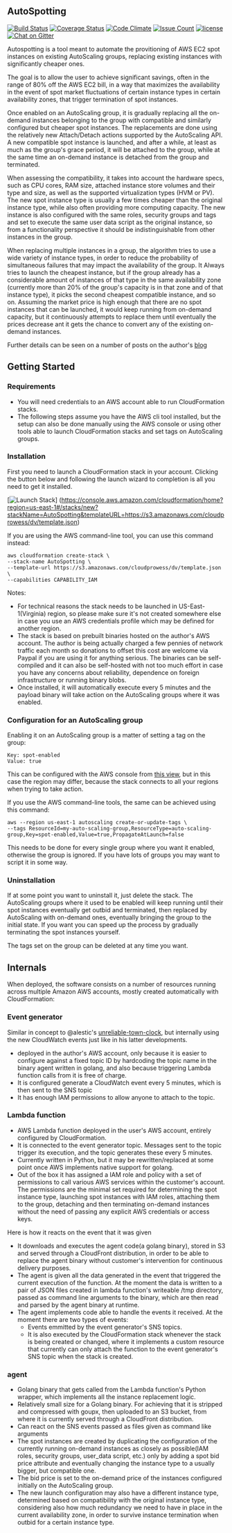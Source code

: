 ## AutoSpotting ##

[![Build Status](https://travis-ci.org/cristim/autospotting.svg?branch=master)](https://travis-ci.org/cristim/autospotting)
[![Coverage Status](https://coveralls.io/repos/github/cristim/autospotting/badge.svg?branch=master)](https://coveralls.io/github/cristim/autospotting?branch=master)
[![Code Climate](https://codeclimate.com/github/cristim/autospotting/badges/gpa.svg)](https://codeclimate.com/github/cristim/autospotting)
[![Issue Count](https://codeclimate.com/github/cristim/autospotting/badges/issue_count.svg)](https://codeclimate.com/github/cristim/autospotting)
[![license](https://img.shields.io/github/license/mashape/apistatus.svg?maxAge=2592000)]()
[![Chat on Gitter](https://badges.gitter.im/cristim/autospotting.svg)](https://gitter.im/cristim/autospotting?utm_source=badge&utm_medium=badge&utm_campaign=pr-badge)

Autospotting is a tool meant to automate the provitioning of AWS EC2 spot instances on existing AutoScaling groups, replacing existing instances with significantly cheaper ones.

The goal is to allow the user to achieve significant savings, often in the range of 80% off the AWS EC2 bill, in a way that maximizes the availability in the event of spot market fluctuations of certain instance types in certain availability zones, that trigger termination of spot instances.

Once enabled on an AutoScaling group, it is gradually replacing all the on-demand instances belonging to the group with compatible and similarly configured but cheaper spot instances. The replacements are done using the relatively new Attach/Detach actions supported by the AutoScaling API. A new compatible spot instance is launched, and after a while, at least as much as the group's grace period, it will be attached to the group, while at the same time an on-demand instance is detached from the group and terminated.

When assessing the compatibility, it takes into account the hardware specs, such as CPU cores, RAM size, attached instance store volumes and their type and size, as well as the supported virtualization types (HVM or PV). The new spot instance type is usually a few times cheaper than the original instance type, while also often providing more computing capacity. The new instance is also configured with the same roles, security groups and tags and set to execute the same user data script as the original instance, so from a functionality perspective it should be indistinguishable from other instances in the group.

When replacing multiple instances in a group, the algorithm tries to use a wide variety of instance types, in order to reduce the probability of simultaneous failures that may impact the availability of the group. It Always tries to launch the cheapest instance, but if the group already has a considerable amount of instances of that type in the same availability zone (currently more than 20% of the group's capacity is in that zone and of that instance type), it picks the second cheapest compatible instance, and so on. Assuming the market price is high enough that there are no spot instances that can be launched, it would keep running from on-demand capacity, but it continuously attempts to replace them until eventually the prices decrease ant it gets the chance to convert any of the existing on-demand instances.

Further details can be seen on a number of posts on the author's [blog](https://mcristi.wordpress.com)

## Getting Started ##

### Requirements ###

* You will need credentials to an AWS account able to run CloudFormation stacks.
* The following steps assume you have the AWS cli tool installed, but the setup can also be done manually using the AWS console or using other tools able to launch CloudFormation stacks and set tags on AutoScaling groups.

### Installation ###

First you need to launch a CloudFormation stack in your account. Clicking the button below and following the launch wizard to completion is all you need to get it installed.

[![Launch Stack](https://s3.amazonaws.com/cloudformation-examples/cloudformation-launch-stack.png)]
(https://console.aws.amazon.com/cloudformation/home?region=us-east-1#/stacks/new?stackName=AutoSpotting&templateURL=https://s3.amazonaws.com/cloudprowess/dv/template.json)

If you are using the AWS command-line tool, you can use this command instead:

    aws cloudformation create-stack \
    --stack-name AutoSpotting \
    --template-url https://s3.amazonaws.com/cloudprowess/dv/template.json \
    --capabilities CAPABILITY_IAM

Notes: 
- For technical reasons the stack needs to be launched in US-East-1(Virginia) region, so please make sure it's not created somewhere else in case you use an AWS credentials profile which may be defined for another region.
- The stack is based on prebuilt binaries hosted on the author's AWS account. The author is being actually charged a few pennies of network traffic each month so donations to offset this cost are welcome via Paypal if you are using it for anything serious. The binaries can be self-compiled and it can also be self-hosted with not too much effort in case you have any concerns about reliability, dependence on foreign infrastructure or running binary blobs.
- Once installed, it will automatically execute every 5 minutes and the payload binary will take action on the AutoScaling groups where it was enabled.

### Configuration for an AutoScaling group ###

Enabling it on an AutoScaling group is a matter of setting a tag on the group:

    Key: spot-enabled
    Value: true

This can be configured with the AWS console from [this view](https://console.aws.amazon.com/ec2/autoscaling/home?region=us-east-1#AutoScalingGroups:view=details), but in this case the region may differ, because the stack connects to all your regions when trying to take action.

If you use the AWS command-line tools, the same can be achieved using this command:

    aws --region us-east-1 autoscaling create-or-update-tags \
    --tags ResourceId=my-auto-scaling-group,ResourceType=auto-scaling-group,Key=spot-enabled,Value=true,PropagateAtLaunch=false
    
This needs to be done for every single group where you want it enabled, otherwise the group is ignored. If you have lots of groups you may want to script it in some way.

### Uninstallation ###

If at some point you want to uninstall it, just delete the stack. The AutoScaling groups where it used to be enabled will keep running until their spot instances eventually get outbid and terminated, then replaced by AutoScaling with on-demand ones, eventually bringing the group to the initial state. If you want you can speed up the process by gradually terminating the spot instances yourself.

The tags set on the group can be deleted at any time you want.

## Internals ##

When deployed, the software consists on a number of resources running across multiple Amazon AWS accounts, mostly created automatically with CloudFormation:

### Event generator ###

Similar in concept to @alestic's [unreliable-town-clock](https://alestic.com/2015/05/aws-lambda-recurring-schedule/), but internally using the new CloudWatch events just like in his latter developments.
* deployed in the author's AWS account, only because it is easier to configure against a fixed topic ID by hardcoding the topic name in the binary agent written in golang, and also because triggering Lambda function calls from it is free of charge.
* It is configured generate a CloudWatch event every 5 minutes, which is then sent to the SNS topic
* It has enough IAM permissions to allow anyone to attach to the topic.

### Lambda function ###

* AWS Lambda function deployed in the user's AWS account, entirely configured by CloudFormation.
* It is connected to the event generator topic. Messages sent to the topic trigger its execution, and the topic generates these every 5 minutes.
* Currently written in Python, but it may be rewritten/replaced at some point once AWS implements native support for golang.
* Out of the box it has assigned a IAM role and policy with a set of permissions to call various AWS services within the customer's account. The permissions are the minimal set required for determining the spot instance type, launching spot instances with IAM roles, attaching them to the group, detaching and then terminating on-demand instances without the need of passing any explicit AWS credentials or access keys.

Here is how it reacts on the event that it was given
* It downloads and executes the agent code(a golang binary), stored in S3 and served through a CloudFront distribution, in order to be able to replace the agent binary without customer's intervention for continuous delivery purposes.
* The agent is given all the data generated in the event that triggered the current execution of the function. At the moment the data is written to a pair of JSON files created in lambda function's writeable /tmp directory, passed as command line arguments to the binary, which are then read and parsed by the agent binary at runtime.
* The agent implements code able to handle the events it received. At the moment there are two types of events:
    * Events emmitted by the event generator's SNS topics.
    * It is also executed by the CloudFormation stack whenever the stack is being created or changed, where it implements a custom resource that currently can only attach the function to the event generator's SNS topic when the stack is created.

### agent ###

* Golang binary that gets called from the Lambda function's Python wrapper, which implements all the instance replacement logic.
* Relatively small size for a Golang binary. For achieving that it is stripped and compressed with goupx, then uploaded to an S3 bucket, from where it is currently served through a CloudFront distribution.
* Can react on the SNS events passed as files given as command like arguments
* The spot instances are created by duplicating the configuration of the currently running on-demand instances as closely as possible(IAM roles, security groups, user_data script, etc.) only by adding a spot bid price attribute and eventually changing the instance type to a usually bigger, but compatible one.
* The bid price is set to the on-demand price of the instances configured initially on the AutoScaling group.
* The new launch configuration may also have a different instance type, determined based on compatibility with the original instance type, considering also how much redundancy we need to have in place in the current availability zone, in order to survive instance termination when outbid for a certain instance type.
